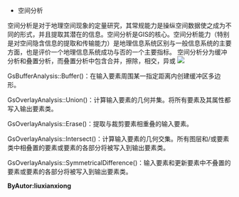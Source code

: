 - 空间分析

空间分析是对于地理空间现象的定量研究，其常规能力是操纵空间数据使之成为不同的形式，并且提取其潜在的信息。空间分析是GIS的核心。空间分析能力（特别是对空间隐含信息的提取和传输能力）是地理信息系统区别与一般信息系统的主要方面，也是评价一个地理信息系统成功与否的一个主要指标。
空间分析分为缓冲分析和叠置分析，而叠置分析中包含合并，擦除，相交，异或
![](https://i.imgur.com/8M5e3BT.png)

GsBufferAnalysis::Buffer()：在输入要素周围某一指定距离内创建缓冲区多边形。

GsOverlayAnalysis::Union()：计算输入要素的几何并集。将所有要素及其属性都写入输出要素类。

GsOverlayAnalysis::Erase()：提取与裁剪要素相重叠的输入要素。

GsOverlayAnalysis::Intersect()：计算输入要素的几何交集。所有图层和/或要素类中相叠置的要素或要素的各部分将被写入到输出要素类。

GsOverlayAnalysis::SymmetricalDifference()：输入要素和更新要素中不叠置的要素或要素的各部分将被写入到输出要素类。

**ByAutor:liuxianxiong**